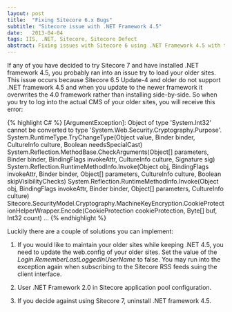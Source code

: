 ```yaml
---
layout: post
title:  "Fixing Sitecore 6.x Bugs"
subtitle: "Sitecore issue with .NET Framework 4.5"
date:   2013-04-04
tags: IIS, .NET, Sitecore, Sitecore Defect
abstract: Fixing issues with Sitecore 6 using .NET Framework 4.5 with the potential usage of Sitecore 7.
---
```

If any of you have decided to try Sitecore 7 and have installed .NET framework 4.5, you probably ran into an issue try to load your older sites. This issue occurs because Sitecore 6.5 Update-4 and older do not support .NET framework 4.5 and when you update to the newer framework it overwrites the 4.0 framework rather than installing side-by-side. So when you try to log into the actual CMS of your older sites, you will receive this error:

{% highlight C# %}
[ArgumentException]: Object of type 'System.Int32' cannot be converted to type 'System.Web.Security.Cryptography.Purpose'.
   System.RuntimeType.TryChangeType(Object value, Binder binder, CultureInfo culture, Boolean needsSpecialCast)
   System.Reflection.MethodBase.CheckArguments(Object[] parameters, Binder binder, BindingFlags invokeAttr, CultureInfo culture, Signature sig)
   System.Reflection.RuntimeMethodInfo.Invoke(Object obj, BindingFlags invokeAttr, Binder binder, Object[] parameters, CultureInfo culture, Boolean skipVisibilityChecks)
   System.Reflection.RuntimeMethodInfo.Invoke(Object obj, BindingFlags invokeAttr, Binder binder, Object[] parameters, CultureInfo culture)
   Sitecore.SecurityModel.Cryptography.MachineKeyEncryption.CookieProtectionHelperWrapper.Encode(CookieProtection cookieProtection, Byte[] buf, Int32 count)
   ...
{% endhighlight %}

Luckily there are a couple of solutions you can implement:

1. If you would like to maintain your older sites while keeping .NET 4.5, you need to update the web.config of your older sites. Set the value of the *Login.RememberLastLoggedInUserName* to false. You may run into the exception again when subscribing to the Sitecore RSS feeds suing the client interface.

2. User .NET Framework 2.0 in Sitecore application pool configuration.

3. If you decide against using Sitecore 7, uninstall .NET framework 4.5.